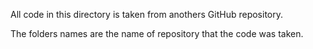 All code in this directory is taken from anothers GitHub repository.

The folders names are the name of repository that the code was taken.